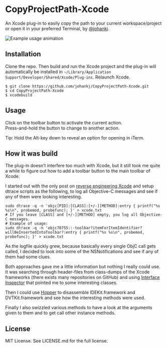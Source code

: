 # CopyProjectPath-Xcode

An Xcode plug-in to easily copy the path to your current workspace/project or open it in your preferred Terminal, by [@johankj](https://twitter.com/johankj).

![Example usage animation](https://raw.github.com/johankj/CopyProjectPath-Xcode/master/example-usage.gif)


## Installation

Clone the repo. Then build and run the Xcode project and the plug-in will automatically be installed in `~/Library/Application Support/Developer/Shared/Xcode/Plug-ins`. Relaunch Xcode.

```
$ git clone https://github.com/johankj/CopyProjectPath-Xcode.git
$ cd CopyProjectPath-Xcode
$ xcodebuild
```


## Usage

Click on the toolbar button to activate the current action.  
Press-and-hold the button to change to another action.

Tip: Hold the Alt-key down to reveal an option for opening in iTerm.


## How it was build

The plug-in doesn’t interfere too much with Xcode, but it still took me quite a while to figure out how to add a toolbar button to the main toolbar of Xcode.

I started out with the only post on [reverse engineering Xcode](http://chen.do/blog/2013/10/22/reverse-engineering-xcode-with-dtrace/) and setup dtrace scripts as the following, to log all Objective-C messages and see if any of them were looking interesting.

```
sudo dtrace -q -n 'objc[PID]:[CLASS]:[+/-][METHOD]:entry { printf("%s %s\n", probemod, probefunc); }' > xcode.txt
# If you leave [CLASS] and [+/-][METHOD] empty, you log all Objective-C messages.
# Example of usage:
sudo dtrace -q -n 'objc70755::-toolbar?itemForItemIdentifier?willBeInsertedIntoToolbar?:entry { printf("%s %s\n", probemod, probefunc); }' > xcode.txt
```

As the logfile quickly grew, because basically every single ObjC call gets called, I decided to look into some of the NSNotifications and see if any of them had some clues.

Both approaches gave me a little information but nothing I really could use. It was searching through header-files from class-dumps of the Xcode frameworks (there exists many repositories on GitHub) and using [Interface Inspector](http://www.interface-inspector.com/) that pointed me to some interesting classes.

Then I could use [Hopper](http://hopperapp.com/) to disassemble IDEKit.framework and DVTKit.framework and see how the interesting methods were used.

Finally I also swizzled various methods to have a look at the arguments given to them and to get call other instance methods.

## License

MIT License. See LICENSE.md for the full license.
